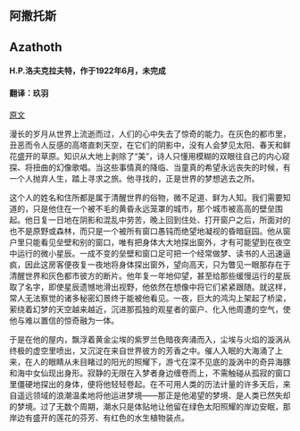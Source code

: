 ## 阿撒托斯

## Azathoth

#### H.P.洛夫克拉夫特，作于1922年6月，未完成

#### 翻译：玖羽

[原文](http://www.hplovecraft.com/writings/texts/fiction/az.asp)

漫长的岁月从世界上流逝而过，人们的心中失去了惊奇的能力。在灰色的都市里，丑恶而令人反感的高塔直刺天空，在它们的阴影中，没有人会梦见太阳、春天和鲜花盛开的草原。知识从大地上剥除了“美”，诗人只懂用模糊的双眼往自己的内心窥探、将扭曲的幻像歌唱。当这些事情真的降临、当童真的希望永远丧失的时候，有一个人抛弃人生，踏上寻求之旅。他寻找的，正是世界的梦想逃去之所。

这个人的姓名和住所都是属于清醒世界的俗物，微不足道、鲜为人知。我们需要知道的，只是他住在一个被不毛的黄昏永远笼罩的城市，那个城市被高高的壁垒围起。他日复一日地在阴影和混乱中劳苦，晚上回到住处、打开窗户之后，所面对的也不是原野或森林，而只是一个被所有窗口愚钝而绝望地凝视的昏暗庭园。他从窗户里只能看见垒壁和别的窗口，唯有把身体大大地探出窗外，才有可能望到在夜空中运行的微小星辰。一成不变的垒壁和窗口足可把一个经常做梦、读书的人迅速逼疯，因此这房客便夜复一夜地将身体探出窗外，望向高天，只为瞥见一眼那存在于清醒世界和灰色都市彼方的断片。他年复一年地仰望，甚至给那些缓慢运行的星辰取了名字，即使星辰遗憾地滑出视野，他依然在想像中将它们紧紧跟随。就这样，常人无法察觉的诸多秘密幻景终于能被他看见。一夜，巨大的鸿沟上架起了桥梁，萦绕着幻梦的天空越来越近，沉进那孤独的观星者的窗户、化入他周遭的空气，使他与难以置信的惊奇融为一体。

于是在他的屋内，飘浮着黄金尘埃的紫罗兰色暗夜奔涌而入，尘埃与火焰的漩涡从终极的虚空里喷出，又沉淀在来自世界彼方的芳香之中。催人入眠的大海涌了上来，在人的眼睛从未目睹过的阳光的照耀下，游弋在深不见底的漩涡中的奇异海豚和海中女仙现出身形。寂静的无限在入梦者身边缠卷而上，不需触碰从孤寂的窗口里僵硬地探出的身体，便将他轻轻卷起。在不可用人类的历法计量的许多天后，来自遥远领域的浪潮温柔地将他运进梦境——那正是他渴望的梦境、是人类已然失却的梦境。过了无数个周期，潮水只是体贴地让他留在绿色太阳照耀的岸边安眠，那岸边有盛开的莲花的芬芳、有红色的水生植物装点。
